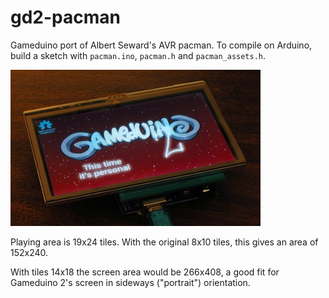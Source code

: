 gd2-pacman
==========

Gameduino port of Albert Seward's AVR pacman.
To compile on Arduino, build a sketch with `pacman.ino`, `pacman.h` and `pacman_assets.h`.

![sreenshot](/screenshot.jpg)

Playing area is 19x24 tiles.
With the original 8x10 tiles, this gives an area of 152x240.

With tiles 14x18 the screen area would be 266x408,
a good fit for Gameduino 2's screen in sideways ("portrait") orientation.
